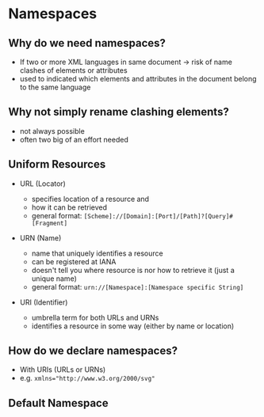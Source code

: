 # Namespaces



## Why do we need namespaces?

* If two or more XML languages in same document $\to$ risk of name clashes of elements or attributes
* used to indicated which elements and attributes in the document belong to the same language



## Why not simply rename clashing elements?

* not always possible
* often two big of an effort needed



## Uniform Resources

* URL (Locator)
  * specifies location of a resource and 
  * how it can be retrieved
  * general format: `[Scheme]://[Domain]:[Port]/[Path]?[Query]#[Fragment]`
* URN (Name)
  * name that uniquely identifies a resource
  * can be registered at IANA
  * doesn't tell you where resource is nor how to retrieve it (just a unique name)
  * general format: `urn://[Namespace]:[Namespace specific String]`

* URI (Identifier)
  * umbrella term for both URLs and URNs
  * identifies a resource in some way (either by name or location)



## How do we declare namespaces?

* With URIs (URLs or URNs)
* e.g. `xmlns="http://www.w3.org/2000/svg"`



## Default Namespace

